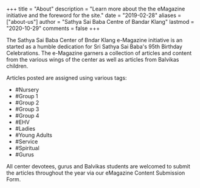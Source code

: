 +++
title = "About"
description = "Learn more about the the eMagazine initiative and the foreword for the site."
date = "2019-02-28"
aliases = ["about-us"]
author = "Sathya Sai Baba Centre of Bandar Klang"
lastmod = "2020-10-29"
comments = false
+++

The Sathya Sai Baba Center of Bndar Klang e-Magazine initiative is an started as a humble dedication for Sri Sathya Sai Baba's 95th Birthday Celebrations. The e-Magazine garners a collection of articles and content from the various wings of the center as well as articles from Balvikas children.

Articles posted are assigned using various tags:

* #Nursery
* #Group 1
* #Group 2
* #Group 3
* #Group 4
* #EHV
* #Ladies
* #Young Adults
* #Service
* #Spiritual
* #Gurus

All center devotees, gurus and Balvikas students are welcomed to submit the articles throughout the year via our eMagazine Content Submission Form.
